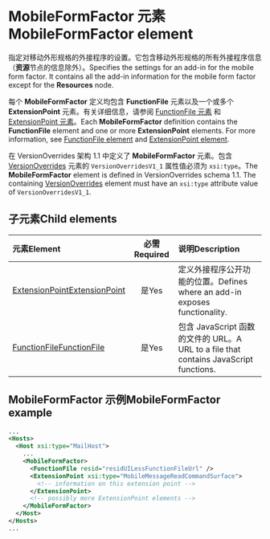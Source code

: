 # <a name="mobileformfactor-element"></a><span data-ttu-id="f0831-101">MobileFormFactor 元素</span><span class="sxs-lookup"><span data-stu-id="f0831-101">MobileFormFactor element</span></span>

<span data-ttu-id="f0831-p101">指定对移动外形规格的外接程序的设置。它包含移动外形规格的所有外接程序信息（**资源**节点的信息除外）。</span><span class="sxs-lookup"><span data-stu-id="f0831-p101">Specifies the settings for an add-in for the mobile form factor. It contains all the add-in information for the mobile form factor except for the **Resources** node.</span></span>

<span data-ttu-id="f0831-p102">每个 **MobileFormFactor** 定义均包含 **FunctionFile** 元素以及一个或多个 **ExtensionPoint** 元素。有关详细信息，请参阅 [FunctionFile 元素](functionfile.md) 和 [ExtensionPoint 元素](extensionpoint.md)。</span><span class="sxs-lookup"><span data-stu-id="f0831-p102">Each **MobileFormFactor** definition contains the  **FunctionFile** element and one or more **ExtensionPoint** elements. For more information, see [FunctionFile element](functionfile.md) and [ExtensionPoint element](extensionpoint.md).</span></span>

<span data-ttu-id="f0831-p103">在 VersionOverrides 架构 1.1 中定义了 **MobileFormFactor** 元素。包含  [VersionOverrides](versionoverrides.md) 元素的 `VersionOverridesV1_1` 属性值必须为 `xsi:type`。</span><span class="sxs-lookup"><span data-stu-id="f0831-p103">The **MobileFormFactor** element is defined in VersionOverrides schema 1.1. The containing [VersionOverrides](versionoverrides.md) element must have an `xsi:type` attribute value of `VersionOverridesV1_1`.</span></span>

## <a name="child-elements"></a><span data-ttu-id="f0831-108">子元素</span><span class="sxs-lookup"><span data-stu-id="f0831-108">Child elements</span></span>

| <span data-ttu-id="f0831-109">元素</span><span class="sxs-lookup"><span data-stu-id="f0831-109">Element</span></span>                               | <span data-ttu-id="f0831-110">必需</span><span class="sxs-lookup"><span data-stu-id="f0831-110">Required</span></span> | <span data-ttu-id="f0831-111">说明</span><span class="sxs-lookup"><span data-stu-id="f0831-111">Description</span></span>  |
|:--------------------------------------|:--------:|:-------------|
| [<span data-ttu-id="f0831-112">ExtensionPoint</span><span class="sxs-lookup"><span data-stu-id="f0831-112">ExtensionPoint</span></span>](extensionpoint.md) | <span data-ttu-id="f0831-113">是</span><span class="sxs-lookup"><span data-stu-id="f0831-113">Yes</span></span>      | <span data-ttu-id="f0831-114">定义外接程序公开功能的位置。</span><span class="sxs-lookup"><span data-stu-id="f0831-114">Defines where an add-in exposes functionality.</span></span> |
| [<span data-ttu-id="f0831-115">FunctionFile</span><span class="sxs-lookup"><span data-stu-id="f0831-115">FunctionFile</span></span>](functionfile.md)     | <span data-ttu-id="f0831-116">是</span><span class="sxs-lookup"><span data-stu-id="f0831-116">Yes</span></span>      | <span data-ttu-id="f0831-117">包含 JavaScript 函数的文件的 URL。</span><span class="sxs-lookup"><span data-stu-id="f0831-117">A URL to a file that contains JavaScript functions.</span></span>|

## <a name="mobileformfactor-example"></a><span data-ttu-id="f0831-118">MobileFormFactor 示例</span><span class="sxs-lookup"><span data-stu-id="f0831-118">MobileFormFactor example</span></span>

```xml
...
<Hosts>
  <Host xsi:type="MailHost">
    ...
    <MobileFormFactor>
      <FunctionFile resid="residUILessFunctionFileUrl" />
      <ExtensionPoint xsi:type="MobileMessageReadCommandSurface">
        <!-- information on this extension point -->
      </ExtensionPoint> 
      <!-- possibly more ExtensionPoint elements -->
    </MobileFormFactor>
  </Host>
</Hosts>
...
```
